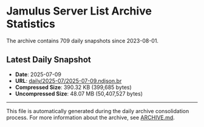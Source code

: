 # Jamulus Server List Archive Statistics

The archive contains 709 daily snapshots since 2023-08-01.

## Latest Daily Snapshot

- **Date**: 2025-07-09
- **URL**: [daily/2025-07/2025-07-09.ndjson.br](https://jamulus-archive.ap-south-1.linodeobjects.com/main/daily/2025-07/2025-07-09.ndjson.br)
- **Compressed Size**: 390.32 KB (399,685 bytes)
- **Uncompressed Size**: 48.07 MB (50,407,527 bytes)

---

This file is automatically generated during the daily archive consolidation process.
For more information about the archive, see [ARCHIVE.md](ARCHIVE.md).
